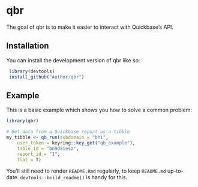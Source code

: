
<!-- README.md is generated from README.Rmd. Please edit that file -->

# qbr

<!-- badges: start -->
<!-- badges: end -->

The goal of qbr is to make it easier to interact with Quickbase’s API.

## Installation

You can install the development version of qbr like so:

``` r
 library(devtools)
 install_github("Author/qbr")
```

## Example

This is a basic example which shows you how to solve a common problem:

``` r
library(qbr)

# Get data from a Quickbase report as a tibble
my_tibble <- qb_run(subdomain = "bhi",
    user_token = keyring::key_get("qb_example"),
    table_id = "bn9d8iesz",
    report_id = "1",
    flat = T)
```

You’ll still need to render `README.Rmd` regularly, to keep `README.md`
up-to-date. `devtools::build_readme()` is handy for this.
